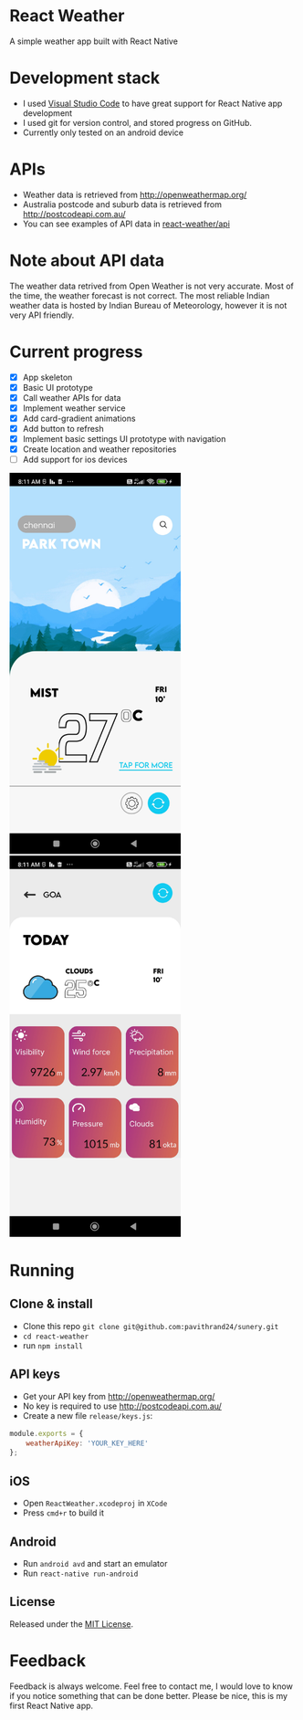 # React Weather
A simple weather app built with React Native

# Development stack
+ I used [Visual Studio Code](https://code.visualstudio.com/) to have great support for React Native app development
+ I used git for version control, and stored progress on GitHub.
+ Currently only tested on an android device

# APIs
+ Weather data is retrieved from http://openweathermap.org/
+ Australia postcode and suburb data is retrieved from http://postcodeapi.com.au/
+ You can see examples of API data in [react-weather/api](https://github.com/pavithrand24/sunery/blob/main/src/api/Api.js)

# Note about API data
The weather data retrived from Open Weather is not very accurate. Most of the time, the weather forecast is not correct.
The most reliable Indian weather data is hosted by Indian Bureau of Meteorology, however it is not very API friendly.  

# Current progress
- [x] App skeleton
- [x] Basic UI prototype
- [x] Call weather APIs for data
- [x] Implement weather service
- [x] Add card-gradient animations
- [x] Add button to refresh
- [x] Implement basic settings UI prototype with navigation
- [x] Create location and weather repositories
- [ ] Add support for ios devices

<img src="https://github.com/pavithrand24/sunery/blob/main/src/Screenshot/SH!.jpg?raw=true" width="300"><img src="https://github.com/pavithrand24/sunery/blob/main/src/Screenshot/SH2.jpg?raw=true" width="300">

# Running

## Clone & install

+ Clone this repo `git clone git@github.com:pavithrand24/sunery.git`
+ `cd react-weather`
+ run `npm install`

## API keys
+ Get your API key from http://openweathermap.org/
+ No key is required to use http://postcodeapi.com.au/
+ Create a new file `release/keys.js`:
```jsx
module.exports = {
	weatherApiKey: 'YOUR_KEY_HERE'
};
```

## iOS

+ Open `ReactWeather.xcodeproj` in `XCode`
+ Press `cmd+r` to build it

## Android

+ Run `android avd` and start an emulator
+ Run `react-native run-android`

## License

Released under the [MIT License](http://opensource.org/licenses/MIT).

# Feedback

Feedback is always welcome. Feel free to contact me, I would love to know if you notice something that can be done better. Please be nice, this is my first React Native app.
